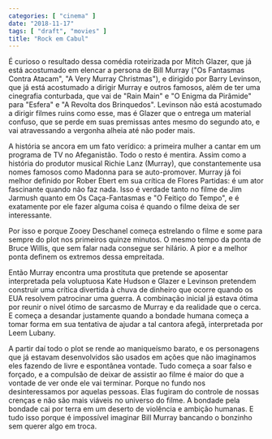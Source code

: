 ```yaml
---
categories: [ "cinema" ]
date: "2018-11-17"
tags: [ "draft", "movies" ]
title: "Rock em Cabul"
---
```

É curioso o resultado dessa comédia roteirizada por Mitch Glazer, que já está acostumado em elencar a persona de Bill Murray ("Os Fantasmas Contra Atacam", "A Very Murray Christmas"), e dirigido por Barry Levinson, que já está acostumado a dirigir Murray e outros famosos, além de ter uma cinegrafia conturbada, que vai de "Rain Main" e "O Enigma da Pirâmide" para "Esfera" e "A Revolta dos Brinquedos". Levinson não está acostumado a dirigir filmes ruins como esse, mas é Glazer que o entrega um material confuso, que se perde em suas premissas antes mesmo do segundo ato, e vai atravessando a vergonha alheia até não poder mais.

A história se ancora em um fato verídico: a primeira mulher a cantar em um programa de TV no Afeganistão. Todo o resto é mentira. Assim como a história do produtor musical Richie Lanz (Murray), que constantemente usa nomes famosos como Madonna para se auto-promover. Murray já foi melhor definido por Rober Ebert em sua crítica de Flores Partidas: é um ator fascinante quando não faz nada. Isso é verdade tanto no filme de Jim Jarmush quanto em Os Caça-Fantasmas e "O Feitiço do Tempo", e é exatamente por ele fazer alguma coisa é quando o filme deixa de ser interessante.

Por isso e porque Zooey Deschanel começa estrelando o filme e some para sempre do plot nos primeiros quinze minutos. O mesmo tempo da ponta de Bruce Willis, que sem falar nada consegue ser hilário. A pior e a melhor ponta definem os extremos dessa empreitada.

Então Murray encontra uma prostituta que pretende se aposentar interpretada pela voluptuosa Kate Hudson e Glazer e Levinson pretendem construir uma crítica divertida à chuva de dinheiro que ocorre quando os EUA resolvem patrocinar uma guerra. A combinação inicial já estava ótima por reunir o nivel ótimo de sarcasmo de Murray e da realidade que o cerca. E começa a desandar justamente quando a bondade humana começa a tomar forma em sua tentativa de ajudar a tal cantora afegã, interpretada por Leem Lubany.

A partir daí todo o plot se rende ao maniqueísmo barato, e os personagens que já estavam desenvolvidos são usados em ações que não imaginamos eles fazendo de livre e espontânea vontade. Tudo começa a soar falso e forçado, e a compulsão de deixar de assistir ao filme é maior do que a vontade de ver onde ele vai terminar. Porque no fundo nos desinteressamos por aquelas pessoas. Elas fugiram do controle de nossas crenças e não são mais viáveis no universo do filme. A bondade pela bondade cai por terra em um deserto de violência e ambição humanas. E tudo isso porque é impossível imaginar Bill Murray bancando o bonzinho sem querer algo em troca.
